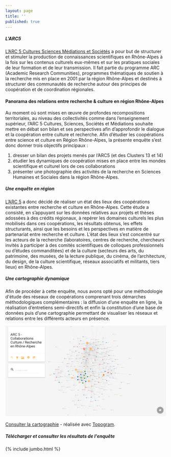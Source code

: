 ```yaml
---
layout: page
title: ''
published: true
---
```

##### L'ARC5

[L’ARC 5 Cultures Sciences Médiations et Sociétés](http://arc5-cultures.rhonealpes.fr) a pour but de structurer et stimuler la production de connaissances scientifiques en Rhône-Alpes à la fois sur les contenus culturels eux-mêmes et sur les pratiques sociales de leur formation et de leur transmission. Il fait partie du programme ARC (Academic Research Communities),  programmes thématiques de soutien à la recherche mis en place en 2001 par la région Rhône-Alpes et destinés à structurer des communautés de recherche autour des principes de coopération et de coordination régionales.


#### Panorama des relations entre recherche & culture en région Rhône-Alpes


Au moment où sont mises en œuvre de profondes recompositions territoriales, au niveau des collectivités comme dans l’enseignement supérieur, l’ARC 5 Cultures, Sciences, Sociétés et Médiations souhaite mettre en débat son bilan et ses perspectives afin d’approfondir le dialogue et la coopération entre culture et recherche. Afin d’étudier les coopérations entre science et culture en Région Rhône-Alpes, la présente enquête s’est donc donner trois objectifs principaux :

1. dresser un bilan des projets menés par l’ARC5 (et des Clusters 13 et 14)
2. étudier les dynamiques de coopération mises en place entre les mondes scientifique et culturel lors de ces collaborations
3. présenter une photographie des activités de la recherche en Sciences Humaines et Sociales dans la région Rhône-Alpes.




##### Une enquête en région

[L’ARC 5](http://arc5-cultures.rhonealpes.fr) a donc décidé de réaliser un état des lieux des coopérations existantes entre recherche et culture en Rhône-Alpes. Cette étude a consisté, en s’appuyant sur les données relatives aux projets et thèses adossées à des crédits régionaux, à repérer les domaines culturels les plus mobilisés dans ces coopérations, les résultats obtenus, les effets structurants, ainsi que les besoins et les perspectives en matière de partenariat entre recherche et culture. L’état des lieux s’est concentré sur les acteurs de la recherche (laboratoires, centres de recherche, chercheurs invités à participer à des comités scientifiques de colloques professionnels ou d’études commanditées) et de la culture (secteurs des arts, du patrimoine, des musées, de la lecture publique, du cinéma, de l’architecture, du design, de la culture scientifique, réseaux associatifs et militants, tiers lieux) en Rhône-Alpes.




##### Une cartographie dynamique

Afin de procéder à cette enquête, nous avons opté pour une méthodologie d'étude des réseaux de coopérations comprenant trois démarches méthodologiques complémentaires : la diffusion d’une enquête en ligne, la réalisation d’entretiens semi-­directifs  et enfin la constitution d’une base de données puis d’une cartographie permettant de visualiser les réseaux et relations entre les différents acteurs en présence.




![Une capture d'écran du réseau constitué durant l'enquête](/img/screenshot-topogram.png)

[Consulter la cartographie](/map) - réalisée avec [Topogram](http://topogram.io).


##### Télécharger et consulter les résultats de l'enquête

{% include jumbo.html %}
